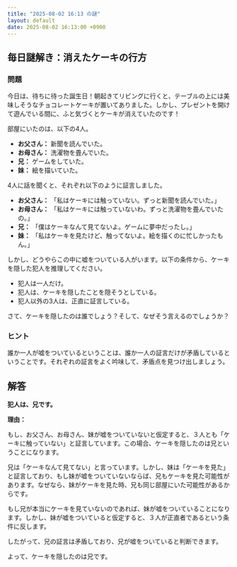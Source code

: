 ```yaml
---
title: "2025-08-02 16:13 の謎"
layout: default
date: 2025-08-02 16:13:00 +0900
---
```

## 毎日謎解き：消えたケーキの行方

### 問題

今日は、待ちに待った誕生日！朝起きてリビングに行くと、テーブルの上には美味しそうなチョコレートケーキが置いてありました。しかし、プレゼントを開けて遊んでいる間に、ふと気づくとケーキが消えていたのです！

部屋にいたのは、以下の4人。

*   **お父さん：** 新聞を読んでいた。
*   **お母さん：** 洗濯物を畳んでいた。
*   **兄：** ゲームをしていた。
*   **妹：** 絵を描いていた。

4人に話を聞くと、それぞれ以下のように証言しました。

*   **お父さん：** 「私はケーキには触っていない。ずっと新聞を読んでいた。」
*   **お母さん：** 「私はケーキには触っていないわ。ずっと洗濯物を畳んでいたの。」
*   **兄：** 「僕はケーキなんて見てないよ。ゲームに夢中だったし。」
*   **妹：** 「私はケーキを見たけど、触ってないよ。絵を描くのに忙しかったもん。」

しかし、どうやらこの中に嘘をついている人がいます。以下の条件から、ケーキを隠した犯人を推理してください。

*   犯人は一人だけ。
*   犯人は、ケーキを隠したことを隠そうとしている。
*   犯人以外の3人は、正直に証言している。

さて、ケーキを隠したのは誰でしょう？そして、なぜそう言えるのでしょうか？

### ヒント

誰か一人が嘘をついているということは、誰か一人の証言だけが矛盾しているということです。それぞれの証言をよく吟味して、矛盾点を見つけ出しましょう。

## 解答

**犯人は、兄です。**

**理由：**

もし、お父さん、お母さん、妹が嘘をついていないと仮定すると、３人とも「ケーキに触っていない」と証言しています。この場合、ケーキを隠したのは兄ということになります。

兄は「ケーキなんて見てない」と言っています。しかし、妹は「ケーキを見た」と証言しており、もし妹が嘘をついていないならば、兄もケーキを見た可能性があります。なぜなら、妹がケーキを見た時、兄も同じ部屋にいた可能性があるからです。

もし兄が本当にケーキを見ていないのであれば、妹が嘘をついていることになります。しかし、妹が嘘をついていると仮定すると、３人が正直者であるという条件に反します。

したがって、兄の証言は矛盾しており、兄が嘘をついていると判断できます。

よって、ケーキを隠したのは兄です。
